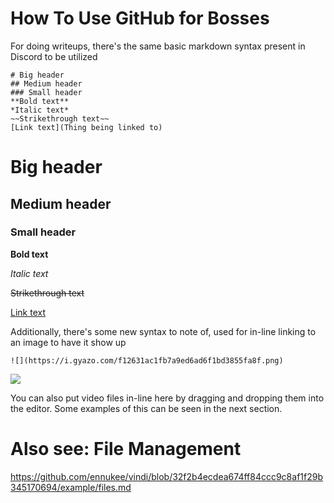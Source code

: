 # How To Use GitHub for Bosses

For doing writeups, there's the same basic markdown syntax present in Discord to be utilized

```
# Big header
## Medium header
### Small header
**Bold text**
*Italic text*
~~Strikethrough text~~
[Link text](Thing being linked to)
```

# Big header

## Medium header

### Small header

**Bold text**

*Italic text*

~~Strikethrough text~~

[Link text](https://i.gyazo.com/f12631ac1fb7a9ed6ad6f1bd3855fa8f.png)

Additionally, there's some new syntax to note of, used for in-line linking to an image to have it show up

```
![](https://i.gyazo.com/f12631ac1fb7a9ed6ad6f1bd3855fa8f.png)
```

![](https://i.gyazo.com/f12631ac1fb7a9ed6ad6f1bd3855fa8f.png)

You can also put video files in-line here by dragging and dropping them into the editor. Some examples of this can be seen in the next section.

# Also see: File Management

https://github.com/ennukee/vindi/blob/32f2b4ecdea674ff84ccc9c8af1f29b345170694/example/files.md
